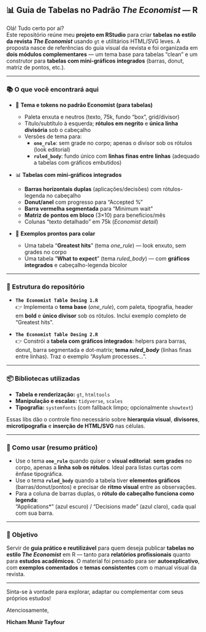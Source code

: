 ## 📊 Guia de **Tabelas** no Padrão *The Economist* — R

Olá! Tudo certo por aí?  
Este repositório reúne meu **projeto em RStudio** para criar **tabelas no estilo da revista *The Economist*** usando `gt` e utilitários HTML/SVG leves. A proposta nasce de referências do guia visual da revista e foi organizada em **dois módulos complementares** — um tema base para tabelas “clean” e um construtor para **tabelas com mini-gráficos integrados** (barras, donut, matriz de pontos, etc.).

---

### 📚 O que você encontrará aqui

- 🧩 **Tema e tokens no padrão Economist (para tabelas)**
  - Paleta enxuta e neutros (texto, 75k, fundo “box”, grid/divisor)
  - Título/subtítulo à esquerda; **rótulos em negrito** e **única linha divisória** sob o cabeçalho
  - Versões de tema para:
    - **`one_rule`**: sem grade no corpo; apenas o divisor sob os rótulos (look editorial)
    - **`ruled_body`**: fundo único com **linhas finas entre linhas** (adequado a tabelas com gráficos embutidos)

- 📊 **Tabelas com mini-gráficos integrados**
  - **Barras horizontais duplas** (aplicações/decisões) com rótulos-legenda no cabeçalho  
  - **Donut/anel** com progresso para “Accepted %”  
  - **Barra vermelha segmentada** para “Minimum wait”  
  - **Matriz de pontos em bloco** (3×10) para benefícios/mês  
  - Colunas “texto detalhado” em 75k (*Economist detail*)

- 📝 **Exemplos prontos para colar**
  - Uma tabela “**Greatest hits**” (tema *one_rule*) — look enxuto, sem grades no corpo  
  - Uma tabela “**What to expect**” (tema *ruled_body*) — com **gráficos integrados** e cabeçalho-legenda bicolor  

---

### 📂 Estrutura do repositório

- **`The Economist Table Desing 1.R`**  
  👉 Implementa o **tema base** (*one_rule*), com paleta, tipografia, header em **bold** e **único divisor** sob os rótulos. Inclui exemplo completo de “Greatest hits”.

- **`The Economist Table Desing 2.R`**  
  👉 Constrói a **tabela com gráficos integrados**: helpers para barras, donut, barra segmentada e dot-matrix; **tema *ruled_body*** (linhas finas entre linhas). Traz o exemplo “Asylum processes…”.

---

### 📦 Bibliotecas utilizadas

- **Tabela e renderização:** `gt`, `htmltools`  
- **Manipulação e escalas:** `tidyverse`, `scales`  
- **Tipografia:** `systemfonts` (com fallback limpo; opcionalmente `showtext`)  

Essas libs dão o controle fino necessário sobre **hierarquia visual**, **divisores**, **microtipografia** e **inserção de HTML/SVG** nas células.

---

### 🧠 Como usar (resumo prático)

- Use o tema **`one_rule`** quando quiser o **visual editorial**: **sem grades** no corpo, apenas a **linha sob os rótulos**. Ideal para listas curtas com ênfase tipográfica.  
- Use o tema **`ruled_body`** quando a tabela tiver **elementos gráficos** (barras/donut/pontos) e precisar de **ritmo visual** entre as observações.  
- Para a coluna de barras duplas, o **rótulo do cabeçalho funciona como legenda**:  
  “Applications*” (azul escuro) / “Decisions made” (azul claro), cada qual com sua barra.

---

### 🎯 Objetivo

Servir de **guia prático e reutilizável** para quem deseja publicar **tabelas no estilo *The Economist*** em R — tanto para **relatórios profissionais** quanto para **estudos acadêmicos**. O material foi pensado para ser **autoexplicativo**, com **exemplos comentados** e **temas consistentes** com o manual visual da revista.  

---

Sinta-se à vontade para explorar, adaptar ou complementar com seus próprios estudos!  

Atenciosamente,  

**Hicham Munir Tayfour**  


